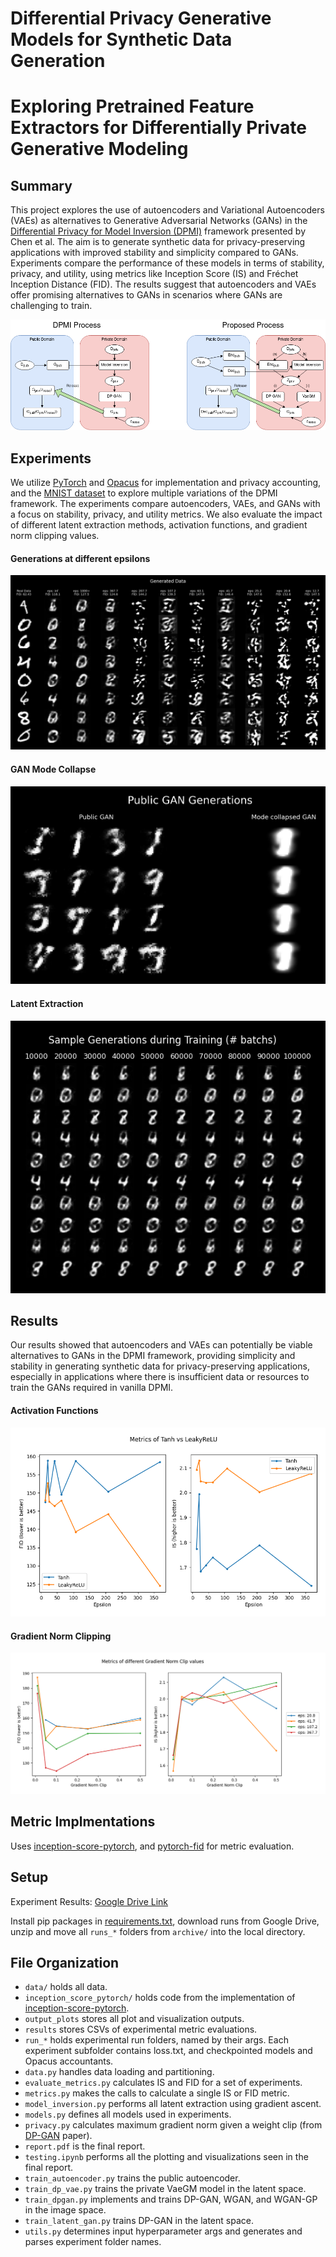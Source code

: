 # Differential Privacy Generative Models for Synthetic Data Generation
# Exploring Pretrained Feature Extractors for Differentially Private Generative Modeling

## Summary
This project explores the use of autoencoders and Variational Autoencoders (VAEs) as alternatives to Generative Adversarial Networks (GANs) in the [Differential Privacy for Model Inversion (DPMI)](https://arxiv.org/abs/2201.03139) framework presented by Chen et al. The aim is to generate synthetic data for privacy-preserving applications with improved stability and simplicity compared to GANs. Experiments compare the performance of these models in terms of stability, privacy, and utility, using metrics like Inception Score (IS) and Fréchet Inception Distance (FID). The results suggest that autoencoders and VAEs offer promising alternatives to GANs in scenarios where GANs are challenging to train.

<!-- Image of report/images/setup.png -->
![Alt text](report/images/setup.png?raw=true "Setup")

## Experiments
We utilize [PyTorch](https://pytorch.org/) and [Opacus](https://opacus.ai/) for implementation and privacy accounting, and the [MNIST dataset](https://www.kaggle.com/datasets/hojjatk/mnist-dataset) to explore multiple variations of the DPMI framework. The experiments compare autoencoders, VAEs, and GANs with a focus on stability, privacy, and utility metrics. We also evaluate the impact of different latent extraction methods, activation functions, and gradient norm clipping values.

<!-- Generated Data -->
#### Generations at different epsilons
![Alt text](report/images/generated_data.png?raw=true "Generated Data")
<!-- public_gan_training -->
#### GAN Mode Collapse
![Alt text](report/images/public_gan_training.png?raw=true "Public GAN Training")
<!-- during_train_inf -->
#### Latent Extraction
![Alt text](report/images/during_train_inf.png?raw=true "Latent Extraction")

## Results
Our results showed that autoencoders and VAEs can potentially be viable alternatives to GANs in the DPMI framework, providing simplicity and stability in generating synthetic data for privacy-preserving applications, especially in applications where there is insufficient data or resources to train the GANs required in vanilla DPMI. 

<!-- activation -->
#### Activation Functions
![Alt text](report/images/activation.png?raw=true "Activation Functions")
<!-- c_p -->
#### Gradient Norm Clipping
![Alt text](report/images/c_p.png?raw=true "Gradient Norm Clipping")


## Metric Implmentations
Uses [inception-score-pytorch](https://github.com/sbarratt/inception-score-pytorch), and [pytorch-fid](https://github.com/mseitzer/pytorch-fid) for metric evaluation. 

## Setup
Experiment Results: [Google Drive Link](https://drive.google.com/file/d/1nR0wDjarNUtH99o7XbLVs1exvMhBTxh9/view?usp=share_link)

Install pip packages in [requirements.txt](requirements.txt), download runs from Google Drive, unzip and move all ```runs_*``` folders from ```archive/``` into the local directory.

## File Organization
* ```data/``` holds all data.
* ```inception_score_pytorch/``` holds code from the implementation of [inception-score-pytorch](https://github.com/sbarratt/inception-score-pytorch).
* ```output_plots``` stores all plot and visualization outputs.
* ```results``` stores CSVs of experimental metric evaluations.
* ```run_*``` holds experimental run folders, named by their args. Each experiment subfolder contains loss.txt, and checkpointed models and Opacus accountants.
* ```data.py``` handles data loading and partitioning.
* ```evaluate_metrics.py``` calculates IS and FID for a set of experiments.
* ```metrics.py``` makes the calls to calculate a single IS or FID metric.
* ```model_inversion.py``` performs all latent extraction using gradient ascent.
* ```models.py``` defines all models used in experiments.
* ```privacy.py``` calculates maximum gradient norm given a weight clip (from [DP-GAN](https://arxiv.org/abs/1802.06739) paper).
* ```report.pdf``` is the final report.
* ```testing.ipynb``` performs all the plotting and visualizations seen in the final report.
* ```train_autoencoder.py``` trains the public autoencoder.
* ```train_dp_vae.py``` trains the private VaeGM model in the latent space.
* ```train_dpgan.py``` implements and trains DP-GAN, WGAN, and WGAN-GP in the image space.
* ```train_latent_gan.py``` trains DP-GAN in the latent space.
* ```utils.py``` determines input hyperparameter args and generates and parses experiment folder names.

